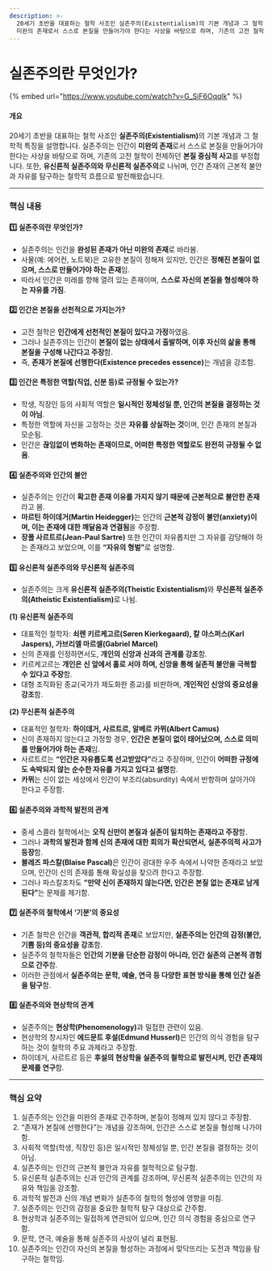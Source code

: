 ```yaml
---
description: >-
  20세기 초반을 대표하는 철학 사조인 실존주의(Existentialism)의 기본 개념과 그 철학적 특징을 설명합니다. 실존주의는 인간이
  미완의 존재로서 스스로 본질을 만들어가야 한다는 사상을 바탕으로 하며, 기존의 고전 철학이 전제하던 본질 중심적 사고를 부정합니다.
---
```


# 실존주의란 무엇인가?

{% embed url="https://www.youtube.com/watch?v=G_SiF6Oqqlk" %}

#### **개요**

20세기 초반을 대표하는 철학 사조인 **실존주의(Existentialism)**&#xC758; 기본 개념과 그 철학적 특징을 설명합니다. 실존주의는 인간이 **미완의 존재**로서 스스로 본질을 만들어가야 한다는 사상을 바탕으로 하며, 기존의 고전 철학이 전제하던 **본질 중심적 사고**를 부정합니다. 또한, **유신론적 실존주의와 무신론적 실존주의**로 나뉘며, 인간 존재의 근본적 불안과 자유를 탐구하는 철학적 흐름으로 발전해왔습니다.

***

### **핵심 내용**

#### **1️⃣ 실존주의란 무엇인가?**

* 실존주의는 인간을 **완성된 존재가 아닌 미완의 존재**로 바라봄.
* 사물(예: 에어컨, 노트북)은 고유한 본질이 정해져 있지만, 인간은 **정해진 본질이 없으며, 스스로 만들어가야 하는 존재**임.
* 따라서 인간은 미래를 향해 열려 있는 존재이며, **스스로 자신의 본질을 형성해야 하는 자유를 가짐**.

#### **2️⃣ 인간은 본질을 선천적으로 가지는가?**

* 고전 철학은 **인간에게 선천적인 본질이 있다고 가정**하였음.
* 그러나 실존주의는 인간이 **본질이 없는 상태에서 출발하며, 이후 자신의 삶을 통해 본질을 구성해 나간다고 주장**함.
* 즉, **존재가 본질에 선행한다(Existence precedes essence)**&#xB294; 개념을 강조함.

#### **3️⃣ 인간은 특정한 역할(직업, 신분 등)로 규정될 수 있는가?**

* 학생, 직장인 등의 사회적 역할은 **일시적인 정체성일 뿐, 인간의 본질을 결정하는 것이 아님**.
* 특정한 역할에 자신을 고정하는 것은 **자유를 상실하는 것**이며, 인간 존재의 본질과 모순됨.
* 인간은 **끊임없이 변화하는 존재이므로, 어떠한 특정한 역할로도 완전히 규정될 수 없음**.

#### **4️⃣ 실존주의와 인간의 불안**

* 실존주의는 인간이 **확고한 존재 이유를 가지지 않기 때문에 근본적으로 불안한 존재**라고 봄.
* **마르틴 하이데거(Martin Heidegger)**&#xB294; 인간의 **근본적 감정이 불안(anxiety)이며, 이는 존재에 대한 깨달음과 연결됨**을 주장함.
* **장폴 사르트르(Jean-Paul Sartre)** 또한 인간이 자유롭지만 그 자유를 감당해야 하는 존재라고 보았으며, 이를 **“자유의 형벌”**&#xB85C; 설명함.

#### **5️⃣ 유신론적 실존주의와 무신론적 실존주의**

* 실존주의는 크게 **유신론적 실존주의(Theistic Existentialism)**&#xC640; **무신론적 실존주의(Atheistic Existentialism)**&#xB85C; 나뉨.

**(1) 유신론적 실존주의**

* 대표적인 철학자: **쇠렌 키르케고르(Søren Kierkegaard), 칼 야스퍼스(Karl Jaspers), 가브리엘 마르셀(Gabriel Marcel)**
* 신의 존재를 인정하면서도, **개인의 신앙과 신과의 관계를 강조**함.
* 키르케고르는 **개인은 신 앞에서 홀로 서야 하며, 신앙을 통해 실존적 불안을 극복할 수 있다고 주장**함.
* 대형 조직화된 종교(국가가 제도화한 종교)를 비판하며, **개인적인 신앙의 중요성을 강조**함.

**(2) 무신론적 실존주의**

* 대표적인 철학자: **하이데거, 사르트르, 알베르 카뮈(Albert Camus)**
* 신이 존재하지 않는다고 가정할 경우, **인간은 본질이 없이 태어났으며, 스스로 의미를 만들어가야 하는 존재**임.
* 사르트르는 **“인간은 자유롭도록 선고받았다”**&#xB77C;고 주장하며, 인간이 **어떠한 규정에도 속박되지 않는 순수한 자유를 가지고 있다고 설명**함.
* **카뮈**는 신이 없는 세상에서 인간이 부조리(absurdity) 속에서 반항하며 살아가야 한다고 주장함.

#### **6️⃣ 실존주의와 과학적 발전의 관계**

* 중세 스콜라 철학에서는 **오직 신만이 본질과 실존이 일치하는 존재라고 주장**함.
* 그러나 **과학의 발전과 함께 신의 존재에 대한 회의가 확산되면서, 실존주의적 사고가 등장**함.
* **블레즈 파스칼(Blaise Pascal)**&#xC740; 인간이 광대한 우주 속에서 나약한 존재라고 보았으며, 인간이 신의 존재를 통해 확실성을 찾으려 한다고 주장함.
* 그러나 파스칼조차도 **“만약 신이 존재하지 않는다면, 인간은 본질 없는 존재로 남게 된다”**&#xB294; 문제를 제기함.

#### **7️⃣ 실존주의 철학에서 ‘기분’의 중요성**

* 기존 철학은 인간을 **객관적, 합리적 존재**로 보았지만, **실존주의는 인간의 감정(불안, 기쁨 등)의 중요성을 강조**함.
* 실존주의 철학자들은 **인간의 기분을 단순한 감정이 아니라, 인간 실존의 근본적 경험으로 간주**함.
* 이러한 관점에서 **실존주의는 문학, 예술, 연극 등 다양한 표현 방식을 통해 인간 실존을 탐구**함.

#### **8️⃣ 실존주의와 현상학의 관계**

* 실존주의는 **현상학(Phenomenology)**&#xACFC; 밀접한 관련이 있음.
* 현상학의 창시자인 **에드문트 후설(Edmund Husserl)**&#xC740; 인간의 의식 경험을 탐구하는 것이 철학의 주요 과제라고 주장함.
* 하이데거, 사르트르 등은 **후설의 현상학을 실존주의 철학으로 발전시켜, 인간 존재의 문제를 연구**함.

***

### **핵심 요약**

1. 실존주의는 인간을 미완의 존재로 간주하며, 본질이 정해져 있지 않다고 주장함.
2. “존재가 본질에 선행한다”는 개념을 강조하며, 인간은 스스로 본질을 형성해 나가야 함.
3. 사회적 역할(학생, 직장인 등)은 일시적인 정체성일 뿐, 인간 본질을 결정하는 것이 아님.
4. 실존주의는 인간의 근본적 불안과 자유를 철학적으로 탐구함.
5. 유신론적 실존주의는 신과 인간의 관계를 강조하며, 무신론적 실존주의는 인간의 자유와 책임을 강조함.
6. 과학적 발전과 신의 개념 변화가 실존주의 철학의 형성에 영향을 미침.
7. 실존주의는 인간의 감정을 중요한 철학적 탐구 대상으로 간주함.
8. 현상학과 실존주의는 밀접하게 연관되어 있으며, 인간 의식 경험을 중심으로 연구함.
9. 문학, 연극, 예술을 통해 실존주의 사상이 널리 표현됨.
10. 실존주의는 인간이 자신의 본질을 형성하는 과정에서 맞닥뜨리는 도전과 책임을 탐구하는 철학임.
